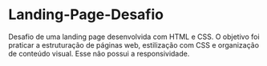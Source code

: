 # Landing-Page-Desafio
Desafio de uma landing page desenvolvida com HTML e CSS. O objetivo foi praticar a estruturação de páginas web, estilização com CSS e organização de conteúdo visual. Esse não possui a responsividade.
